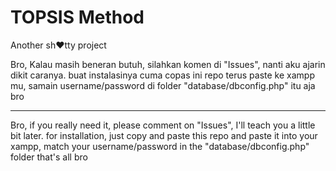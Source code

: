 # TOPSIS Method
Another sh❤️tty project

Bro, Kalau masih beneran butuh, silahkan komen di "Issues", nanti aku ajarin dikit caranya.
buat instalasinya cuma copas ini repo terus paste ke xampp mu, samain username/password di folder "database/dbconfig.php"
itu aja bro

------------------------------------------------------------------------------------------
Bro, if you really need it, please comment on "Issues", I'll teach you a little bit later.
for installation, just copy and paste this repo and paste it into your xampp, match your username/password in the "database/dbconfig.php" folder
that's all bro
